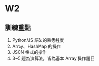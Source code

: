 # W2

## 訓練重點

1.  Python/JS 語法的熟悉程度
2.  Array、HashMap 的操作
3.  JSON 格式的操作
4.  3~5 題為演算法，皆為基本 Array 操作題目